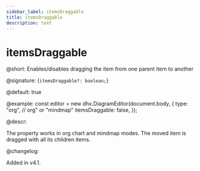 ```yaml
---
sidebar_label: itemsDraggable
title: itemsDraggable
description: text
---
```


# itemsDraggable

@short: Enables/disables dragging the item from one parent item to another

@signature: {`itemsDraggable?: boolean;`}

@default: true

@example:
const editor = new dhx.DiagramEditor(document.body, {
    type: "org", //  org" or "mindmap"
    itemsDraggable: false,
});

@descr:

The property works in org chart and mindmap modes. The moved item is dragged with all its children items.

@changelog:

Added in v4.1.
